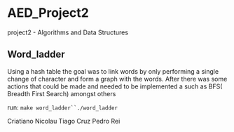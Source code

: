 # AED_Project2
project2 - Algorithms and Data Structures

## Word_ladder

Using a hash table the goal was to link words by only performing a single change of character and form a graph with the words. After there was some actions that could be made and needed to be implemented a such as BFS( Breadth First Search) amongst others

run: `make word_ladder``./word_ladder`

Criatiano Nicolau
Tiago Cruz
Pedro Rei
